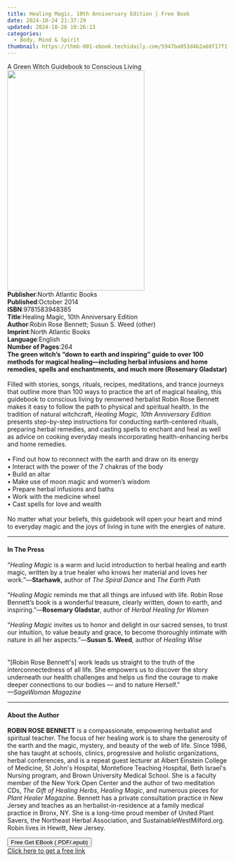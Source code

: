 ```yaml
---
title: Healing Magic, 10th Anniversary Edition | Free Book
date: 2024-10-24 21:37:29
updated: 2024-10-26 10:26:13
categories:
  - Body, Mind & Spirit
thumbnail: https://thmb-001-ebook.techidaily.com/5947ba053d4b2a68f17f1f55248be0af94e4b561752ef26b10aae421e3252bd6.jpg
---
```

<main id="book-container">
  <div class="flex flex-col">
    <div class="book-brief flex-1 py-6 px-4 sm:p-6 md:py-10 md:px-8">
      <!-- brief-->
      <div class="book-brief-main">
        A Green Witch Guidebook to Conscious Living
      </div>
    </div>
    <div
      class="book-meta-info flex-1 grid gap-4 col-start-1 col-end-3 row-start-1 sm:mb-6 sm:grid-cols-4 lg:gap-6 lg:col-start-2 lg:row-end-6 lg:row-span-6 lg:mb-0"
    >
      <div
        class="book-meta-info-left place-content-center mt-4 p-4 text-sm leading-6 col-start-2 col-span-2 dark:text-slate-400"
      >
        <img
          class="w-full h-500 object-cover rounded-lg sm:h-255 sm:col-span-2 lg:col-span-full"
          src="https://img-001-ebook.techidaily.com/722315d1a6335460bdd0b6d6598bf96064e06364443bd9140284defacb664fbf.jpg"
          alt=""
          width="312"
          height="500"
        />
      </div>
      <div
        class="book-meta-info-right mt-2 col-start-1 row-start-2 col-span-3 self-center"
      >
        <!-- meta data  -->
        <div class="flex flex-col px-4 md:px-8">
          <div class="flex-1">
            <strong>Publisher</strong>:<span class="px-2"
              >North Atlantic Books</span
            >
          </div>
          <div class="flex-1">
            <strong>Published</strong>:<span class="px-2">October 2014</span>
          </div>
          <div class="flex-1">
            <strong>ISBN</strong>:<span class="px-2">9781583948385</span>
          </div>
          <div class="flex-1">
            <strong>Title</strong>:<span class="px-2"
              >Healing Magic, 10th Anniversary Edition</span
            >
          </div>
          <div class="flex-1">
            <strong>Author</strong>:<span class="px-2"
              >Robin Rose Bennett; Susun S. Weed (other)</span
            >
          </div>
          <div class="flex-1">
            <strong>Imprint</strong>:<span class="px-2"
              >North Atlantic Books</span
            >
          </div>
          <div class="flex-1">
            <strong>Language</strong>:<span class="px-2">English</span>
          </div>
          <div class="flex-1">
            <strong>Number of Pages</strong>:<span class="px-2">264</span>
          </div>
        </div>
      </div>
    </div>
    <div class="book-description flex-1 py-6 px-4 sm:p-6 md:py-10 md:px-8">
      <div class="book-description-main">
        <div accordion-content="" id="description">
          <b
            >The green witch’s “down to earth and inspiring” guide to over 100
            methods for magical healing—including herbal infusions and home
            remedies, spells and enchantments, and much more
            (Rosemary&nbsp;Gladstar)</b
          ><br />
          &nbsp;<br />
          Filled with stories, songs, rituals, recipes, meditations, and trance
          journeys that outline more than 100 ways to practice the art of
          magical healing, this guidebook to conscious living by renowned
          herbalist Robin Rose Bennett makes it easy to follow the path to
          physical and spiritual health. In the tradition of natural witchcraft,
          <i>Healing Magic, 10th Anniversary Edition</i> presents step-by-step
          instructions for conducting earth-centered rituals, preparing herbal
          remedies, and casting spells to enchant and heal as well as advice on
          cooking everyday meals incorporating health-enhancing herbs and home
          remedies.<br />
          &nbsp;<br />
          • Find out how to reconnect with the earth and draw on its energy<br />
          • Interact with&nbsp;the power of the 7 chakras&nbsp;of the body<br />
          • Build an altar<br />
          • Make use of moon magic and&nbsp;women’s&nbsp;wisdom<br />
          • Prepare herbal infusions and baths<br />
          • Work with the medicine wheel<br />
          • Cast spells for love and wealth<br />
          &nbsp;<br />
          No matter what your beliefs, this guidebook will open your heart and
          mind to everyday magic and the joys of living in tune with the
          energies of nature.
        </div>
        <div class="accordion-fader"></div>
      </div>
    </div>
    <div class="book-excerpts flex-1 py-6 px-4 sm:p-6 md:py-10 md:px-8">
      <!-- excerpts-->
      <div class="book-excerpts-main">
        <hr />
        <h4 class="placeholder placeholder-heading">
          <span>In The Press</span>
        </h4>
        <p>
          “<i>Healing Magic</i> is a warm and lucid introduction to herbal
          healing and earth magic, written by a true healer who knows her
          material and loves her work.”—<b>Starhawk</b>, author of
          <i>The Spiral Dance </i>and <i>The Earth Path<br /></i><br />
          “<i>Healing Magic </i>reminds me that all things are infused with
          life. Robin Rose Bennett’s book is a wonderful treasure, clearly
          written, down to earth, and inspiring.”—<b>Rosemary Gladstar</b>,
          author of <i>Herbal Healing for Women<br /></i><br />
          “<i>Healing Magic</i> invites us to honor and delight in our sacred
          senses, to trust our intuition, to value beauty and grace, to become
          thoroughly intimate with nature in all her aspects.”—<b
            >Susun S. Weed</b
          >, author of <i>Healing Wise</i><br /><br />
          <br />"[Robin Rose Bennett's] work leads us straight to the truth of
          the interconnectedness of all life. She empowers us to discover the
          story underneath our health challenges and helps us find the courage
          to make deeper connections to our bodies — and to nature
          Herself."&nbsp; <br /><i>—SageWoman Magazine</i>
        </p>
      </div>
    </div>
    <div class="book-about-author flex-1 py-6 px-4 sm:p-6 md:py-10 md:px-8">
      <!-- about author-->
      <div class="book-main-author-main">
        <hr />
        <h4 class="placeholder placeholder-heading">
          <span>About the Author</span>
        </h4>
        <p>
          <b>ROBIN ROSE BENNETT</b> is a compassionate, empowering herbalist and
          spiritual teacher. The focus of her healing work is to share the
          generosity of the earth and the magic, mystery, and beauty of the web
          of life. Since 1986, she has taught at schools, clinics, progressive
          and holistic organizations, herbal conferences, and is a repeat guest
          lecturer at Albert Einstein College of Medicine, St John's Hospital,
          Montefiore Teaching Hospital, Beth Israel's Nursing program, and Brown
          University Medical School. She is a faculty member of the New York
          Open Center and the author of two meditation CDs,
          <i>The Gift of Healing Herbs</i>, <i>Healing Magic</i>, and numerous
          pieces for <i>Plant Healer Magazine</i>. Bennett has a private
          consultation practice in New Jersey and teaches as an
          herbalist-in-residence at a family medical practice in Bronx, NY. She
          is a long-time proud member of United Plant Savers, the Northeast
          Herbal Association, and SustainableWestMilford.org. Robin lives in
          Hewitt, New Jersey.
        </p>
      </div>
    </div>
    <div class="book-free-get flex-1 py-6 px-4 sm:p-6 md:py-10 md:px-8">
      <button
        id="btn-free-get"
        class="bg-blue-500 hover:bg-blue-700 text-white font-bold py-2 px-4 rounded"
      >
        Free Get EBook (.PDF/.epub)
      </button>
      <div id="countdown-display" class="px-2 text-lg mt-2"></div>
      <a
        id="free-link"
        class="hidden bg-blue-500 hover:bg-blue-700 text-white font-bold py-2 px-4 rounded"
        href="https://www.ebooks.com/en-us/book/1684757/healing-magic-10th-anniversary-edition/robin-rose-bennett/"
        target="_blank"
        >Click here to get a free link</a
      >
    </div>
    <script>
      let countdownTime = 0;
      let countdownInterval = null;
      document
        .getElementById('btn-free-get')
        .addEventListener('click', startCountdown);
      function startCountdown() {
        countdownTime = new Date().getTime() + 60000 * 3;
        countdownInterval = setInterval(updateCountdown, 1000);
        document.getElementById('btn-free-get').disabled = true;
        document
          .getElementById('btn-free-get')
          .classList.add('bg-gray-500', 'cursor-not-allowed');
      }
      function updateCountdown() {
        let currentTime = new Date().getTime();
        let timeLeft = countdownTime - currentTime;
        let secondsLeft = Math.floor(timeLeft / 1000);
        document.getElementById('countdown-display').innerHTML =
          `Remaining time: ${secondsLeft} seconds.`;
        if (secondsLeft <= 0) {
          clearInterval(countdownInterval);
          document.getElementById('btn-free-get').classList.add('hidden');
          document.getElementById('free-link').classList.remove('hidden');
          document.getElementById('countdown-display').innerHTML = '';
        }
      }
    </script>
  </div>
</main>
